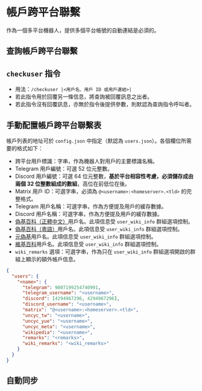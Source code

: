 # 帳戶跨平台聯繫
作為一個多平台機器人，提供多個平台帳號的自動連結是必須的。

## 查詢帳戶跨平台聯繫
## `checkuser` 指令
- 用法：`/checkuser |<用戶名、用戶 ID 或用戶連結>|`
- 若此指令用於回覆另一條信息，將查詢被回覆訊息之出者。
- 若此指令沒有回覆訊息，亦無於指令後提供參數，則默認為查詢指令呼叫者。

## 手動配置帳戶跨平台聯繫表
帳戶列表的地址可於 `config.json` 中指定（默認為 `users.json`）。各個欄位所需要的格式如下：

- 跨平台用戶標識：字串，作為機器人對用戶的主要標識名稱。
- Telegram 用戶編號：可選 52 位元整數。
- Discord 用戶編號：可選 64 位元整數，**基於平台相容性考慮，必須儲存成由兩個 32 位整數組成的數組**，高位在前低位在後。
- Matrix 用戶 ID：可選字串，必須為 `@<username>:<homeserver>.<tld>` 的完整格式。
- Telegram 用戶名稱：可選字串，作為方便提及用戶的緩存數據。
- Discord 用戶名稱：可選字串，作為方便提及用戶的緩存數據。
- [偽基百科（正體中文）](https://uncyclopedia.hk)用戶名。此項信息受 `user_wiki_info` 群組選項控制。
- [偽基百科（粵語）](https://yue.uncyclopedia.hk)用戶名。此項信息受 `user_wiki_info` 群組選項控制。
- [元偽基](https://uncyclomedia.org)用戶名。此項信息受 `user_wiki_info` 群組選項控制。
- [維基百科](https://www.wikipedia.org)用戶名。此項信息受 `user_wiki_info` 群組選項控制。
- `wiki_remarks` 選項：可選字串，作為只在 `user_wiki_info` 群組選項開啟的群組上顯示的額外帳戶信息。

```json
{
  "users": {
    "<name>": {
      "telegram": 9007199254740991,
      "telegram_username": "<username>",
      "discord": [4294967296, 4294967296],
      "discord_username": "<username>",
      "matrix": "@<username>:<homeserver>.<tld>",
      "uncyc_tw": "<username>",
      "uncyc_yue": "<username>",
      "uncyc_meta": "<username>",
      "wikipedia": "<username>",
      "remarks": "<remarks>",
      "wiki_remarks": "<wiki_remarks>"
    }
  }
}
```

## 自動同步
